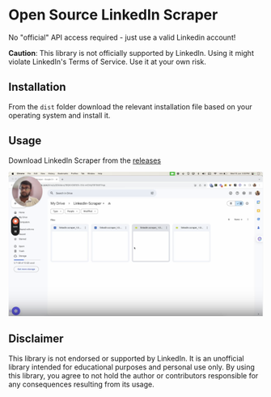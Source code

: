 # Open Source LinkedIn Scraper

No "official" API access required - just use a valid Linkedin account!

**Caution**: This library is not officially supported by LinkedIn. Using it might violate LinkedIn's Terms of Service. Use it at your own risk.

## Installation

From the `dist` folder download the relevant installation file based on your operating system and install it.

## Usage

Download LinkedIn Scraper from the [releases](https://drive.google.com/drive/u/0/folders/1BQKVG6f5Eh-51d-mIChfpTBFl5t9THqe)

[![Watch the video](resources/thumbnail.png)](https://www.loom.com/share/38e1efba134f4b7c9da82c36313bd469)


## Disclaimer

This library is not endorsed or supported by LinkedIn. It is an unofficial library intended for educational purposes and personal use only. By using this library, you agree to not hold the author or contributors responsible for any consequences resulting from its usage.

